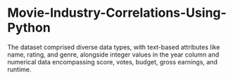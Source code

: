 # Movie-Industry-Correlations-Using-Python
 The dataset comprised diverse data types, with text-based attributes like name, rating, and genre, alongside integer values in the year column and numerical data encompassing score, votes, budget, gross earnings, and runtime.

